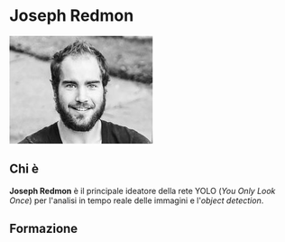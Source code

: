 # Joseph Redmon

![Joseph Redmon](./assets/joseph_redmon.jpeg)

## Chi è

**Joseph Redmon** è il principale ideatore della rete YOLO (*You Only Look Once*) per l'analisi in tempo reale delle immagini e l'*object detection*.

## Formazione

